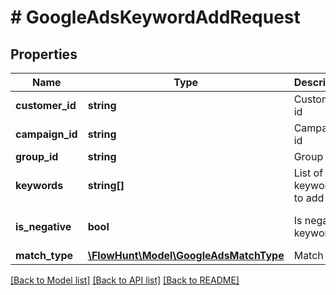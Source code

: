 # # GoogleAdsKeywordAddRequest

## Properties

Name | Type | Description | Notes
------------ | ------------- | ------------- | -------------
**customer_id** | **string** | Customer id |
**campaign_id** | **string** | Campaign id |
**group_id** | **string** | Group id |
**keywords** | **string[]** | List of keywords to add |
**is_negative** | **bool** | Is negative keyword | [optional] [default to false]
**match_type** | [**\FlowHunt\Model\GoogleAdsMatchType**](GoogleAdsMatchType.md) | Match type |

[[Back to Model list]](../../README.md#models) [[Back to API list]](../../README.md#endpoints) [[Back to README]](../../README.md)
